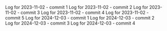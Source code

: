 Log for 2023-11-02 - commit 1
Log for 2023-11-02 - commit 2
Log for 2023-11-02 - commit 3
Log for 2023-11-02 - commit 4
Log for 2023-11-02 - commit 5
Log for 2024-12-03 - commit 1
Log for 2024-12-03 - commit 2
Log for 2024-12-03 - commit 3
Log for 2024-12-03 - commit 4
